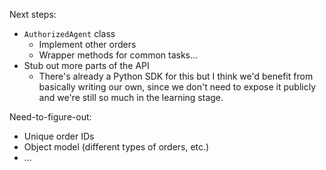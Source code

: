 
Next steps:
  - `AuthorizedAgent` class
    - Implement other orders
    - Wrapper methods for common tasks...
  - Stub out more parts of the API
    - There's already a Python SDK for this but I think we'd benefit from basically writing our own, since we don't need to expose it publicly and we're still so much in the learning stage.

Need-to-figure-out:
  - Unique order IDs
  - Object model (different types of orders, etc.)
  - ...
